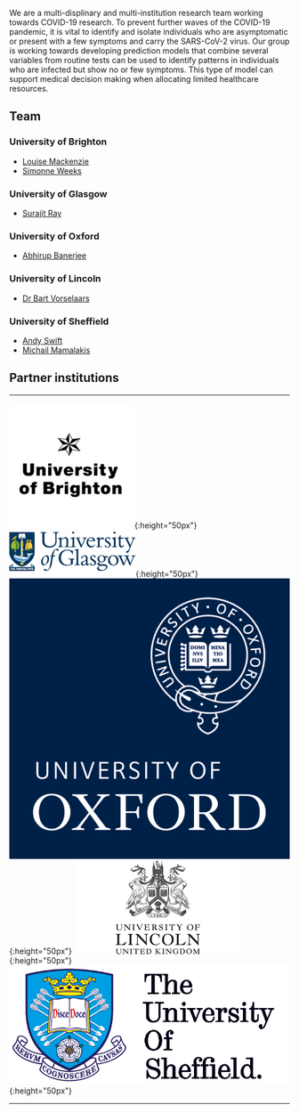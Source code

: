 


We are a multi-displinary and multi-institution research team working towards COVID-19 research. To prevent further waves of the COVID-19 pandemic, it is vital to identify and isolate individuals who are asymptomatic or present with a few symptoms and carry the SARS-CoV-2 virus. Our group is working towards developing  prediction models that combine several variables from routine tests can be used to identify patterns in individuals who are infected but show no or few symptoms. This type of model can support medical decision making when allocating limited healthcare resources. 


## Team
###	University of Brighton
* [Louise Mackenzie](https://research.brighton.ac.uk/en/persons/louise-mackenzie)
* [Simonne Weeks](https://research.brighton.ac.uk/en/persons/simonne-weeks) 

### University of Glasgow
* [Surajit Ray ](https://www.gla.ac.uk/schools/mathematicsstatistics/staff/surajitray/)

### University of Oxford
* [Abhirup Banerjee](http://users.ox.ac.uk/~card0439/)

### University of Lincoln
* [Dr Bart Vorselaars](https://staff.lincoln.ac.uk/bvorselaars)

### University of Sheffield
* [Andy Swift](https://www.sheffield.ac.uk/medicine/people/iicd/andrew-swift)
* [Michail Mamalakis](https://www.linkedin.com/in/michail-mamalakis-583787a9/?originalSubdomain=gr)




## Partner institutions

---
![alt-text-1](assets/images/uob.png){:height="50px"}  ![alt-text-2](assets/images/uog.png){:height="50px"}  ![alt-text-2](assets/images/uoo.png){:height="50px"} ![alt-text-2](assets/images/uol.png){:height="50px"} ![alt-text-2](assets/images/uos.png){:height="50px"} 

---


